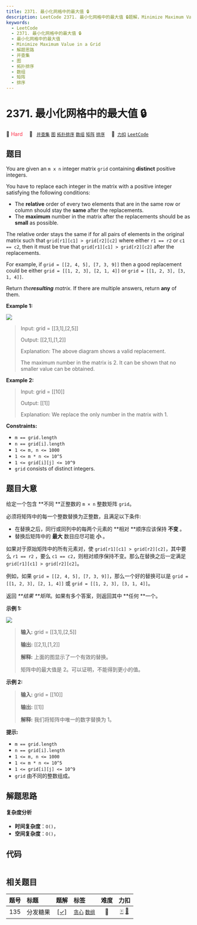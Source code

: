 ```yaml
---
title: 2371. 最小化网格中的最大值 🔒
description: LeetCode 2371. 最小化网格中的最大值 🔒题解，Minimize Maximum Value in a Grid，包含解题思路、复杂度分析以及完整的 JavaScript 代码实现。
keywords:
  - LeetCode
  - 2371. 最小化网格中的最大值 🔒
  - 最小化网格中的最大值
  - Minimize Maximum Value in a Grid
  - 解题思路
  - 并查集
  - 图
  - 拓扑排序
  - 数组
  - 矩阵
  - 排序
---
```


# 2371. 最小化网格中的最大值 🔒

🔴 <font color=#ff334b>Hard</font>&emsp; 🔖&ensp; [`并查集`](/tag/union-find.md) [`图`](/tag/graph.md) [`拓扑排序`](/tag/topological-sort.md) [`数组`](/tag/array.md) [`矩阵`](/tag/matrix.md) [`排序`](/tag/sorting.md)&emsp; 🔗&ensp;[`力扣`](https://leetcode.cn/problems/minimize-maximum-value-in-a-grid) [`LeetCode`](https://leetcode.com/problems/minimize-maximum-value-in-a-grid)

## 题目

You are given an `m x n` integer matrix `grid` containing **distinct**
positive integers.

You have to replace each integer in the matrix with a positive integer
satisfying the following conditions:

  * The **relative** order of every two elements that are in the same row or column should stay the **same** after the replacements.
  * The **maximum** number in the matrix after the replacements should be as **small** as possible.

The relative order stays the same if for all pairs of elements in the original
matrix such that `grid[r1][c1] > grid[r2][c2]` where either `r1 == r2` or `c1
== c2`, then it must be true that `grid[r1][c1] > grid[r2][c2]` after the
replacements.

For example, if `grid = [[2, 4, 5], [7, 3, 9]]` then a good replacement could
be either `grid = [[1, 2, 3], [2, 1, 4]]` or `grid = [[1, 2, 3], [3, 1, 4]]`.

Return _the**resulting** matrix._ If there are multiple answers, return
**any** of them.



**Example 1:**

![](https://fastly.jsdelivr.net/gh/doocs/leetcode@main/solution/2300-2399/2371.Minimize%20Maximum%20Value%20in%20a%20Grid/images/grid2drawio.png)

> Input: grid = [[3,1],[2,5]]
> 
> Output: [[2,1],[1,2]]
> 
> Explanation: The above diagram shows a valid replacement.
> 
> The maximum number in the matrix is 2. It can be shown that no smaller value can be obtained.

**Example 2:**

> Input: grid = [[10]]
> 
> Output: [[1]]
> 
> Explanation: We replace the only number in the matrix with 1.

**Constraints:**

  * `m == grid.length`
  * `n == grid[i].length`
  * `1 <= m, n <= 1000`
  * `1 <= m * n <= 10^5`
  * `1 <= grid[i][j] <= 10^9`
  * `grid` consists of distinct integers.


## 题目大意

给定一个包含 **不同  **正整数的 `m × n` 整数矩阵 `grid`。

必须将矩阵中的每一个整数替换为正整数，且满足以下条件:

  * 在替换之后，同行或同列中的每两个元素的 **相对  **顺序应该保持 **不变** 。
  * 替换后矩阵中的 **最大** 数目应尽可能 **小** 。

如果对于原始矩阵中的所有元素对，使 `grid[r1][c1] > grid[r2][c2]`，其中要么 `r1 == r2` ，要么 `c1 ==
c2`，则相对顺序保持不变。那么在替换之后一定满足 `grid[r1][c1] > grid[r2][c2]`。

例如，如果 `grid = [[2, 4, 5], [7, 3, 9]]`，那么一个好的替换可以是 `grid = [[1, 2, 3], [2, 1,
4]]` 或 `grid = [[1, 2, 3], [3, 1, 4]]`。

返回 _**结果  **矩阵_。如果有多个答案，则返回其中 **任何  **一个。



**示例 1:**

![](https://fastly.jsdelivr.net/gh/doocs/leetcode@main/solution/2300-2399/2371.Minimize%20Maximum%20Value%20in%20a%20Grid/images/grid2drawio.png)

> 
> 
> 
> 
> 
> **输入:** grid = [[3,1],[2,5]]
> 
> **输出:** [[2,1],[1,2]]
> 
> **解释:** 上面的图显示了一个有效的替换。
> 
> 矩阵中的最大值是 2。可以证明，不能得到更小的值。
> 
> 

**示例 2:**

> 
> 
> 
> 
> 
> **输入:** grid = [[10]]
> 
> **输出:** [[1]]
> 
> **解释:** 我们将矩阵中唯一的数字替换为 1。
> 
> 



**提示:**

  * `m == grid.length`
  * `n == grid[i].length`
  * `1 <= m, n <= 1000`
  * `1 <= m * n <= 10^5`
  * `1 <= grid[i][j] <= 10^9`
  * `grid` 由不同的整数组成。


## 解题思路

#### 复杂度分析

- **时间复杂度**：`O()`，
- **空间复杂度**：`O()`，

## 代码

```javascript

```

## 相关题目

<!-- prettier-ignore -->
| 题号 | 标题 | 题解 | 标签 | 难度 | 力扣 |
| :------: | :------ | :------: | :------ | :------: | :------: |
| 135 | 分发糖果 | [[✓]](/problem/0135.md) |  [`贪心`](/tag/greedy.md) [`数组`](/tag/array.md) | 🔴 | [🀄️](https://leetcode.cn/problems/candy) [🔗](https://leetcode.com/problems/candy) |